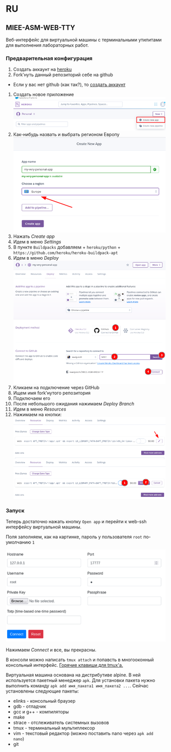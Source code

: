 # RU
## MIEE-ASM-WEB-TTY

Веб-интерфейс для виртуальной машины с терминальными утилитами для выполнения лабораторных работ.

### Предварительная конфигурация

1. Создать аккаунт на [heroku](https://www.heroku.com/)
1. Fork'нуть данный репозиторий себе на github
 + Если у вас нет github (как так?), то [создать аккаунт](https://github.com/)
1. Создать новое приложение ![Create new app](images/new_app.png)
 1. Как-нибудь назвать и выбрать регионом Европу ![new app setup](images/new_app_step_1.png)
 1. Нажать *Create app*
  1. Идем в меню *Settings*
   1. В пункте `Buildpacks` добавляем
    + `heroku/python` 
    + `https://github.com/heroku/heroku-buildpack-apt` 
  1. Идем в меню *Deploy* 
  ![repo connection](images/repo_connect.png)
   1. Кликаем на подключение через GitHub
   1. Ищем имя fork'нутого репозитория
   1. Подключаем его
   1. После небольшого ожидания нажимаем *Deploy Branch*
  1. Идем в меню *Resources*
  1. Нажимаем на кнопки: 
   ![edit](images/resources_edit.png)
   ![confirm](images/resources_confirm.png)

### Запуск

Теперь достаточно нажать кнопку `Open app` и перейти к web-ssh интерфейсу виртуальной машины.

Поля заполняем, как на картинке, пароль у пользователя `root` по-умолчанию `1`

![wssh](images/wssh.png)

Нажимаем *Connect* и все, вы прекрасны.

В консоли можно написать `tmux attach` и попавсть в многооконный консольный интерфейс.
[Горячие клавиши для tmux'a.](https://github.com/dennyzhang/cheatsheet-tmux-A4)

Виртуальная машина основана на дистрибутиве alpine.
В ней используется пакетный менеджер `apk`.
Для установки пакета нужно выполнить команду `apk add имя_пакета1 имя_пакета2 ...`.
Сейчас установлены следующие пакеты:
 + elinks - консольный браузер
 + gdb - отладчик
 + gcc и g++ - компиляторы
 + make
 + strace - отслеживатель системных вызовов
 + tmux - терминальный мультиплексор
 + vim - текстовый редактор (можно поставить nano через `apk add nano`)
 + git


